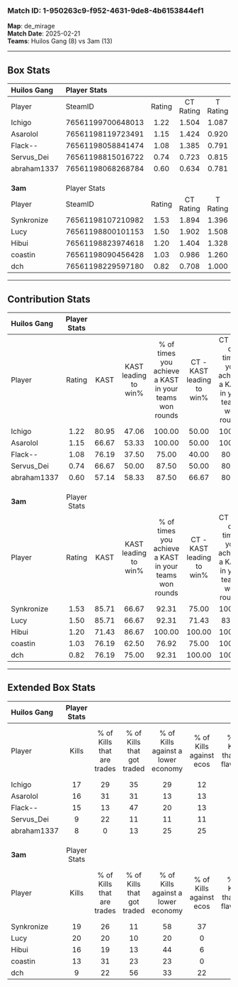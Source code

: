 ### Match ID: 1-950263c9-f952-4631-9de8-4b6153844ef1  
**Map**: de_mirage  
**Match Date**: 2025-02-21  
**Teams**: Huilos Gang (8) vs 3am (13)  

---  

## Box Stats  

| **Huilos Gang** | Player Stats      |        |           |          |       |       |       |         |        |      |     |
| :- | :- | :-: | :-: | :-: | :-: | :-: | :-: | :-: | :-: | :-: | :-: |
| Player          | SteamID           | Rating | CT Rating | T Rating | KAST  |  ADR  | Kills | Assists | Deaths | K/D  | HS% |
| Ichigo          | 76561199700648013 |  1.22  |   1.504   |  1.087   | 80.95 | 70.5  |  17   |    5    |   15   | 1.13 | 47  |
| Asarolol        | 76561198119723491 |  1.15  |   1.424   |  0.920   | 66.67 | 78.5  |  16   |    4    |   13   | 1.23 | 68  |
| Flack--         | 76561198058841474 |  1.08  |   1.385   |  0.791   | 76.19 | 70.5  |  15   |    5    |   16   | 0.94 | 33  |
| Servus_Dei      | 76561198815016722 |  0.74  |   0.723   |  0.815   | 66.67 | 61.0  |   9   |    6    |   16   | 0.56 | 44  |
| abraham1337     | 76561198068268784 |  0.60  |   0.634   |  0.781   | 57.14 | 64.4  |   8   |    8    |   18   | 0.44 | 75  |
|                 |                   |        |           |          |       |       |       |         |        |      |     |
|                 |                   |        |           |          |       |       |       |         |        |      |     |
|                 |                   |        |           |          |       |       |       |         |        |      |     |
| **3am**         | Player Stats      |        |           |          |       |       |       |         |        |      |     |
| Player          | SteamID           | Rating | CT Rating | T Rating | KAST  |  ADR  | Kills | Assists | Deaths | K/D  | HS% |
| Synkronize      | 76561198107210982 |  1.53  |   1.894   |  1.396   | 85.71 | 99.9  |  19   |    5    |   11   | 1.73 | 47  |
| Lucy            | 76561198800101153 |  1.50  |   1.902   |  1.508   | 85.71 | 105.1 |  20   |    7    |   15   | 1.33 | 30  |
| Hibui           | 76561198823974618 |  1.20  |   1.404   |  1.328   | 71.43 | 78.6  |  16   |    2    |   12   | 1.33 | 50  |
| coastin         | 76561198090456428 |  1.03  |   0.986   |  1.260   | 76.19 | 74.9  |  13   |    4    |   15   | 0.87 | 61  |
| dch             | 76561198229597180 |  0.82  |   0.708   |  1.000   | 76.19 | 48.5  |   9   |    2    |   13   | 0.69 | 11  |
---  

## Contribution Stats  

| **Huilos Gang** | Player Stats |       |                      |                                                        |                           |                                                             |                          |                                                            |
| :- | :-: | :-: | :-: | :-: | :-: | :-: | :-: | :-: |
| Player          |    Rating    | KAST  | KAST leading to win% | % of times you achieve a KAST in your teams won rounds | CT - KAST leading to win% | CT - % of times you achieve a KAST in your teams won rounds | T - KAST leading to win% | T - % of times you achieve a KAST in your teams won rounds |
| Ichigo          |     1.22     | 80.95 |        47.06         |                         100.00                         |           50.00           |                           100.00                            |          42.86           |                           100.00                           |
| Asarolol        |     1.15     | 66.67 |        53.33         |                         100.00                         |           50.00           |                           100.00                            |          60.00           |                           100.00                           |
| Flack--         |     1.08     | 76.19 |        37.50         |                         75.00                          |           40.00           |                            80.00                            |          33.33           |                           66.67                            |
| Servus_Dei      |     0.74     | 66.67 |        50.00         |                         87.50                          |           50.00           |                            80.00                            |          50.00           |                           100.00                           |
| abraham1337     |     0.60     | 57.14 |        58.33         |                         87.50                          |           66.67           |                            80.00                            |          50.00           |                           100.00                           |
|                 |              |       |                      |                                                        |                           |                                                             |                          |                                                            |
|                 |              |       |                      |                                                        |                           |                                                             |                          |                                                            |
|                 |              |       |                      |                                                        |                           |                                                             |                          |                                                            |
| **3am**         | Player Stats |       |                      |                                                        |                           |                                                             |                          |                                                            |
| Player          |    Rating    | KAST  | KAST leading to win% | % of times you achieve a KAST in your teams won rounds | CT - KAST leading to win% | CT - % of times you achieve a KAST in your teams won rounds | T - KAST leading to win% | T - % of times you achieve a KAST in your teams won rounds |
| Synkronize      |     1.53     | 85.71 |        66.67         |                         92.31                          |           75.00           |                           100.00                            |          60.00           |                           85.71                            |
| Lucy            |     1.50     | 85.71 |        66.67         |                         92.31                          |           71.43           |                            83.33                            |          63.64           |                           100.00                           |
| Hibui           |     1.20     | 71.43 |        86.67         |                         100.00                         |          100.00           |                           100.00                            |          77.78           |                           100.00                           |
| coastin         |     1.03     | 76.19 |        62.50         |                         76.92                          |           75.00           |                           100.00                            |          50.00           |                           57.14                            |
| dch             |     0.82     | 76.19 |        75.00         |                         92.31                          |          100.00           |                           100.00                            |          60.00           |                           85.71                            |
---  

## Extended Box Stats  

| **Huilos Gang** | Player Stats |                            |                            |                                    |                         |                              |                                 |        |                             |                                     |                          |                               |                            |
| :- | :-: | :-: | :-: | :-: | :-: | :-: | :-: | :-: | :-: | :-: | :-: | :-: | :-: |
| Player          |    Kills     | % of Kills that are trades | % of Kills that got traded | % of Kills against a lower economy | % of Kills against ecos | % of Kills that are flawless | % of Kills that are close duels | Deaths | % of Deaths that get traded | % of Deaths against a lower economy | % of Deaths against ecos | % of Deaths that are flawless | % of Deaths that are close |
| Ichigo          |      17      |             29             |             35             |                 29                 |           12            |              65              |                6                |   15   |             27              |                  7                  |            0             |              60               |             7              |
| Asarolol        |      16      |             31             |             31             |                 13                 |           13            |              44              |                0                |   13   |              8              |                 15                  |            8             |              62               |             8              |
| Flack--         |      15      |             13             |             47             |                 20                 |           13            |              73              |               20                |   16   |             13              |                 13                  |            6             |              69               |             6              |
| Servus_Dei      |      9       |             22             |             11             |                 11                 |           11            |              56              |               11                |   16   |             19              |                 13                  |            6             |              88               |             13             |
| abraham1337     |      8       |             0              |             13             |                 25                 |           25            |              63              |                0                |   18   |             22              |                 11                  |            6             |              72               |             11             |
|                 |              |                            |                            |                                    |                         |                              |                                 |        |                             |                                     |                          |                               |                            |
|                 |              |                            |                            |                                    |                         |                              |                                 |        |                             |                                     |                          |                               |                            |
|                 |              |                            |                            |                                    |                         |                              |                                 |        |                             |                                     |                          |                               |                            |
| **3am**         | Player Stats |                            |                            |                                    |                         |                              |                                 |        |                             |                                     |                          |                               |                            |
| Player          |    Kills     | % of Kills that are trades | % of Kills that got traded | % of Kills against a lower economy | % of Kills against ecos | % of Kills that are flawless | % of Kills that are close duels | Deaths | % of Deaths that get traded | % of Deaths against a lower economy | % of Deaths against ecos | % of Deaths that are flawless | % of Deaths that are close |
| Synkronize      |      19      |             26             |             11             |                 58                 |           37            |              74              |                5                |   11   |             27              |                 27                  |            0             |              73               |             9              |
| Lucy            |      20      |             20             |             10             |                 20                 |            0            |              65              |                5                |   15   |             47              |                 40                  |            7             |              53               |             13             |
| Hibui           |      16      |             19             |             13             |                 44                 |            6            |              81              |               19                |   12   |             25              |                 17                  |            0             |              58               |             0              |
| coastin         |      13      |             31             |             23             |                 23                 |            0            |              77              |                8                |   15   |             27              |                 27                  |            7             |              53               |             7              |
| dch             |      9       |             22             |             56             |                 33                 |           22            |              44              |               11                |   13   |             23              |                 38                  |            15            |              77               |             8              |
